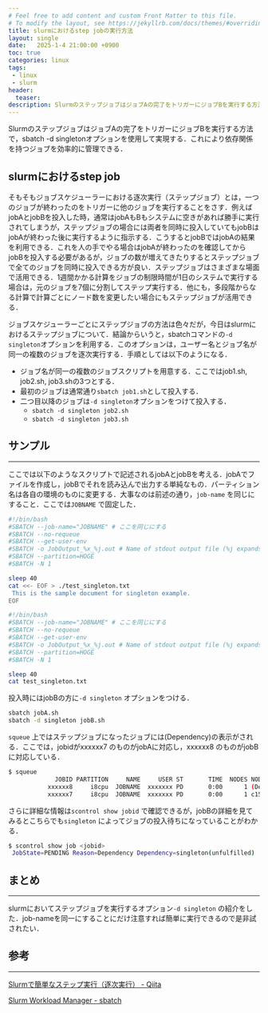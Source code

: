 ```yaml
---
# Feel free to add content and custom Front Matter to this file.
# To modify the layout, see https://jekyllrb.com/docs/themes/#overriding-theme-defaults
title: slurmにおけるstep jobの実行方法
layout: single
date:   2025-1-4 21:00:00 +0900
toc: true
categories: linux
tags:
 - linux
 - slurm
header:
  teaser:
description: SlurmのステップジョブはジョブAの完了をトリガーにジョブBを実行する方法で，sbatch -d singletonオプションを使用して実現する．これにより依存関係を持つジョブを効率的に管理できる． 
---
```


SlurmのステップジョブはジョブAの完了をトリガーにジョブBを実行する方法で，sbatch -d singletonオプションを使用して実現する．これにより依存関係を持つジョブを効率的に管理できる．

## slurmにおけるstep job

そもそもジョブスケジューラーにおける逐次実行（ステップジョブ）とは，一つのジョブが終わったのをトリガーに他のジョブを実行することをさす．例えばjobAとjobBを投入した時，通常はjobAもBもシステムに空きがあれば勝手に実行されてしまうが，ステップジョブの場合には両者を同時に投入していてもjobBはjobAが終わった後に実行するように指示する．こうするとjobBではjobAの結果を利用できる．これを人の手でやる場合はjobAが終わったのを確認してからjobBを投入する必要があるが，ジョブの数が増えてきたりするとステップジョブで全てのジョブを同時に投入できる方が良い．ステップジョブはさまざまな場面で活用できる．1週間かかる計算をジョブの制限時間が1日のシステムで実行する場合は，元のジョブを7個に分割してステップ実行する．他にも，多段階からなる計算で計算ごとにノード数を変更したい場合にもステップジョブが活用できる．

ジョブスケジューラーごとにステップジョブの方法は色々だが，今日はslurmにおけるステップジョブについて．結論からいうと，sbatchコマンドの`-d singleton`オプションを利用する．このオプションは，ユーザー名とジョブ名が同一の複数のジョブを逐次実行する．手順としては以下のようになる．

- ジョブ名が同一の複数のジョブスクリプトを用意する．ここではjob1.sh, job2.sh, job3.shの3つとする．
- 最初のジョブは通常通り`sbatch job1.sh`として投入する．
- 二つ目以降のジョブは`-d singleton`オプションをつけて投入する．
    - `sbatch -d singleton job2.sh`
    - `sbatch -d singleton job3.sh`

## サンプル

---

ここでは以下のようなスクリプトで記述されるjobAとjobBを考える．jobAでファイルを作成し，jobBでそれを読み込んで出力する単純なもの．パーティション名は各自の環境のものに変更する．大事なのは前述の通り，`job-name` を同じにすること．ここでは`JOBNAME` で固定した．

```bash
#!/bin/bash
#SBATCH --job-name="JOBNAME" # ここを同じにする
#SBATCH --no-requeue
#SBATCH --get-user-env
#SBATCH -o JobOutput_%x_%j.out # Name of stdout output file (%j expands to jobId)
#SBATCH --partition=HOGE
#SBATCH -N 1

sleep 40
cat <<- EOF > ./test_singleton.txt
 This is the sample document for singleton example.
EOF
```

```bash
#!/bin/bash
#SBATCH --job-name="JOBNAME" # ここを同じにする
#SBATCH --no-requeue
#SBATCH --get-user-env
#SBATCH -o JobOutput_%x_%j.out # Name of stdout output file (%j expands to jobId)
#SBATCH --partition=HOGE
#SBATCH -N 1

sleep 40
cat test_singleton.txt
```

投入時にはjobBの方に`-d singleton` オプションをつける．

```bash
sbatch jobA.sh
sbatch -d singleton jobB.sh
```

`squeue` 上ではステップジョブになったジョブには(Dependency)の表示がされる．ここでは，jobidがxxxxxx7 のものがjobAに対応し，xxxxxx8 のものがjobBに対応している．

```bash
$ squeue
             JOBID PARTITION     NAME     USER ST       TIME  NODES NODELIST(REASON)
           xxxxxx8     i8cpu  JOBNAME  xxxxxxx PD       0:00      1 (Dependency)
           xxxxxx7     i8cpu  JOBNAME  xxxxxxx PD       0:00      1 c15u11n[2-2]
```

さらに詳細な情報は`scontrol show jobid` で確認できるが，jobBの詳細を見てみるとこちらでも`singleton` によってジョブの投入待ちになっていることがわかる．

```bash
$ scontrol show job <jobid>
 JobState=PENDING Reason=Dependency Dependency=singleton(unfulfilled)
```

## まとめ

---

slurmにおいてステップジョブを実行するオプション`-d singleton` の紹介をした．job-nameを同一にすることにだけ注意すれば簡単に実行できるので是非試されたい．

## 参考

---

[Slurmで簡単なステップ実行（逐次実行） - Qiita](https://qiita.com/pochman/items/923ca294a844cefbf1a7)

[Slurm Workload Manager - sbatch](https://slurm.schedmd.com/sbatch.html)
